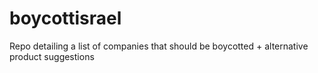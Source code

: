 # boycottisrael
Repo detailing a list of companies that should be boycotted + alternative product suggestions
